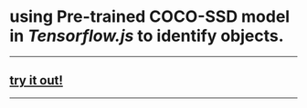# using Pre-trained COCO-SSD model in <strong>*Tensorflow.js*</strong> to identify objects.
---
## [try it out!](https://anirudh09041.github.io/Object-Identification/index.html)

---